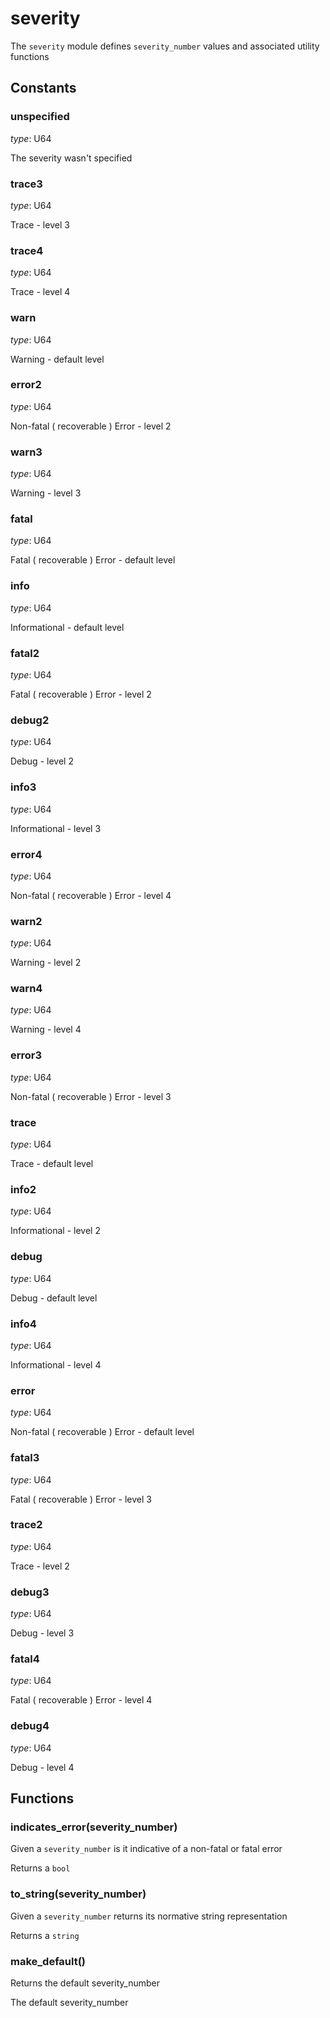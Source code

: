
# severity

 The `severity` module defines `severity_number` values
 and associated utility functions

## Constants

### unspecified

*type*: U64

The severity wasn't specified

### trace3

*type*: U64

Trace - level 3

### trace4

*type*: U64

Trace - level 4

### warn

*type*: U64

Warning - default level

### error2

*type*: U64

Non-fatal ( recoverable ) Error - level 2

### warn3

*type*: U64

Warning - level 3

### fatal

*type*: U64

Fatal ( recoverable ) Error - default level

### info

*type*: U64

Informational - default level

### fatal2

*type*: U64

Fatal ( recoverable ) Error - level 2

### debug2

*type*: U64

Debug - level 2

### info3

*type*: U64

Informational - level 3

### error4

*type*: U64

Non-fatal ( recoverable ) Error - level 4

### warn2

*type*: U64

Warning - level 2

### warn4

*type*: U64

Warning - level 4

### error3

*type*: U64

Non-fatal ( recoverable ) Error - level 3

### trace

*type*: U64

Trace - default level

### info2

*type*: U64

Informational - level 2

### debug

*type*: U64

Debug - default level

### info4

*type*: U64

Informational - level 4

### error

*type*: U64

Non-fatal ( recoverable ) Error - default level

### fatal3

*type*: U64

Fatal ( recoverable ) Error - level 3

### trace2

*type*: U64

Trace - level 2

### debug3

*type*: U64

Debug - level 3

### fatal4

*type*: U64

Fatal ( recoverable ) Error - level 4

### debug4

*type*: U64

Debug - level 4
## Functions

### indicates_error(severity_number)

Given a `severity_number` is it indicative of a non-fatal or fatal error

Returns a `bool`

### to_string(severity_number)

Given a `severity_number` returns its normative string representation

Returns a `string`

### make_default()

Returns the default severity_number

The default severity_number
